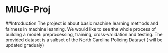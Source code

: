 # MIUG-Proj
##Introduction 
The project is about basic machine learning methods and fairness in machine learning. We
would like to see the whole process of building a model: preprocessing, training, cross-validation and
testing. The provided dataset is a subset of the North Carolina Policing Dataset ( will be updated gradualy)
